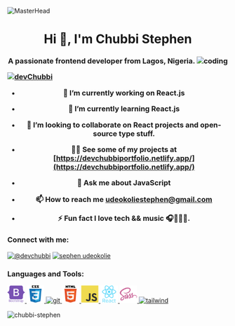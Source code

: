 ![MasterHead](https://encrypted-tbn0.gstatic.com/images?q=tbn:ANd9GcRNW6935Wrm1mxK-L5x357Vf9ftHunl2MBMrA&usqp=CAU)
<h1 align="center">Hi 👋, I'm Chubbi Stephen</h1>
<h3 align="center">A passionate frontend developer from Lagos, Nigeria.
<img margin="1rem" width="400" src="https://i.pinimg.com/originals/18/a4/94/18a4949fc9c8067172d3b96e302e7097.gif" alt="coding"/>
<p align="left"> <a href="https://twitter.com/devChubbi" target="blank"><img src="https://img.shields.io/twitter/follow/devChubbi?logo=twitter&style=for-the-badge" alt="devChubbi" /></a> </p>

- 🔭 I’m currently working on **React.js**

- 🌱 I’m currently learning **React.js**

- 👯 I’m looking to collaborate on **React projects and open-source type stuff.**

- 👨‍💻 See some of my projects at [https://devchubbiportfolio.netlify.app/](https://devchubbiportfolio.netlify.app/)

- 💬 Ask me about **JavaScript**

- 📫 How to reach me **udeokoliestephen@gmail.com**

- ⚡ Fun fact **I love tech && music 🎧👨‍💻💯.**

<h3 align="left">Connect with me:</h3>
<p align="left">
<a href="https://twitter.com/@devchubbi" target="blank"><img align="center" src="https://raw.githubusercontent.com/rahuldkjain/github-profile-readme-generator/master/src/images/icons/Social/twitter.svg" alt="@devchubbi" height="30" width="40" /></a>
<a href="https://linkedin.com/in/sephen udeokolie" target="blank"><img align="center" src="https://raw.githubusercontent.com/rahuldkjain/github-profile-readme-generator/master/src/images/icons/Social/linked-in-alt.svg" alt="sephen udeokolie" height="30" width="40" /></a>
</p>

<h3 align="left">Languages and Tools:</h3>
<p align="left"> <a href="https://getbootstrap.com" target="_blank" rel="noreferrer"> <img src="https://raw.githubusercontent.com/devicons/devicon/master/icons/bootstrap/bootstrap-plain-wordmark.svg" alt="bootstrap" width="40" height="40"/> </a> <a href="https://www.w3schools.com/css/" target="_blank" rel="noreferrer"> <img src="https://raw.githubusercontent.com/devicons/devicon/master/icons/css3/css3-original-wordmark.svg" alt="css3" width="40" height="40"/> </a> <a href="https://git-scm.com/" target="_blank" rel="noreferrer"> <img src="https://www.vectorlogo.zone/logos/git-scm/git-scm-icon.svg" alt="git" width="40" height="40"/> </a> <a href="https://www.w3.org/html/" target="_blank" rel="noreferrer"> <img src="https://raw.githubusercontent.com/devicons/devicon/master/icons/html5/html5-original-wordmark.svg" alt="html5" width="40" height="40"/> </a> <a href="https://developer.mozilla.org/en-US/docs/Web/JavaScript" target="_blank" rel="noreferrer"> <img src="https://raw.githubusercontent.com/devicons/devicon/master/icons/javascript/javascript-original.svg" alt="javascript" width="40" height="40"/> </a> <a href="https://reactjs.org/" target="_blank" rel="noreferrer"> <img src="https://raw.githubusercontent.com/devicons/devicon/master/icons/react/react-original-wordmark.svg" alt="react" width="40" height="40"/> </a> <a href="https://sass-lang.com" target="_blank" rel="noreferrer"> <img src="https://raw.githubusercontent.com/devicons/devicon/master/icons/sass/sass-original.svg" alt="sass" width="40" height="40"/> </a> <a href="https://tailwindcss.com/" target="_blank" rel="noreferrer"> <img src="https://www.vectorlogo.zone/logos/tailwindcss/tailwindcss-icon.svg" alt="tailwind" width="40" height="40"/> </a> </p>

<p><img align="center" src="https://github-readme-stats.vercel.app/api/top-langs?username=chubbi-stephen&show_icons=true&locale=en&layout=compact" alt="chubbi-stephen" /></p>
